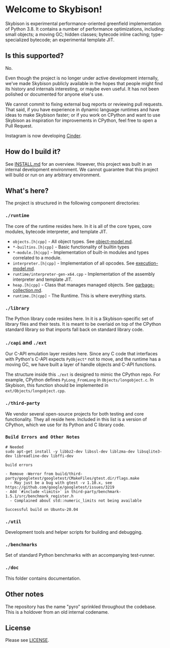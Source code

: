 # Welcome to Skybison!

Skybison is experimental performance-oriented greenfield implementation of
Python 3.8. It contains a number of performance optimizations, including: small
objects; a moving GC; hidden classes; bytecode inline caching; type-specialized
bytecode; an experimental template JIT.

## Is this supported?

No.

Even though the project is no longer under active development internally, we've
made Skybison publicly available in the hopes that people might find its
history and internals interesting, or maybe even useful. It has not been
polished or documented for anyone else's use.

We cannot commit to fixing external bug reports or reviewing pull requests.
That said, if you have experience in dynamic language runtimes and have ideas
to make Skybison faster; or if you work on CPython and want to use Skybison as
inspiration for improvements in CPython, feel free to open a Pull Request.

Instagram is now developing
[Cinder](https://github.com/facebookincubator/cinder/).

## How do I build it?

See [INSTALL.md](doc/INSTALL.md) for an overview. However, this project was
built in an internal development environment. We cannot guarantee that this
project will build or run on any arbitrary environment.

## What's here?

The project is structured in the following component directories:

### `./runtime`

The core of the runtime resides here. In it is all of the core types, core
modules, bytecode interpreter, and template JIT.

* `objects.[h|cpp]` - All object types. See
  [object-model.md](doc/object-model.md).
* `*-builtins.[h|cpp]` - Basic functionality of builtin types
* `*-module.[h|cpp]` - Implementation of built-in modules and types correlated
  to a module.
* `interpreter.[h|cpp]` - Implementation of all opcodes. See
  [execution-model.md](doc/execution-model.md).
* `runtime/interpreter-gen-x64.cpp` - Implementation of the assembly
  interpreter and template JIT.
* `heap.[h|cpp]` - Class that manages managed objects. See
  [garbage-collection.md](doc/garbage-collection.md).
* `runtime.[h|cpp]` - The Runtime. This is where everything starts.

### `./library`

The Python library code resides here. In it is a Skybison-specific set of
library files and their tests. It is meant to be overlaid on top of the CPython
standard library so that imports fall back on standard library code.

### `./capi` and `./ext`

Our C-API emulation layer resides here. Since any C code that interfaces with
Python's C-API expects `PyObject*` not to move, and the runtime has a moving
GC, we have built a layer of handle objects and C-API functions.

The structure inside this `./ext` is designed to mimic the CPython repo. For
example, CPython defines `PyLong_FromLong` in `Objects/longobject.c`. In
Skybison, this function should be implemented in `ext/Objects/longobject.cpp`.

### `./third-party`

We vendor several open-source projects for both testing and core functionality.
They all reside here. Included in this list is a version of CPython, which we
use for its Python and C library code.

### `Build Errors and Other Notes`

```
# Needed
sudo apt-get install -y libbz2-dev libssl-dev liblzma-dev libsqlite3-dev libreadline-dev libffi-dev

build errors

- Remove -Werror from build/third-party/googletest/googletest/CMakeFiles/gtest.dir/flags.make
  - May just be a bug with gtest -v 1.10.x, see https://github.com/google/googletest/issues/3219
- Add `#include <limits>` in third-party/benchmark-1.5.1/src/benchmark_register.h
  - Complained about std::numeric_limits not being available

Successful build on Ubuntu-20.04
```

### `./util`

Development tools and helper scripts for building and debugging.

### `./benchmarks`

Set of standard Python benchmarks with an accompanying test-runner.

### `./doc`

This folder contains documentation.

## Other notes

The repository has the name "pyro" sprinkled throughout the codebase. This is a
holdover from an old internal codename.

## License

Please see [LICENSE](LICENSE).
